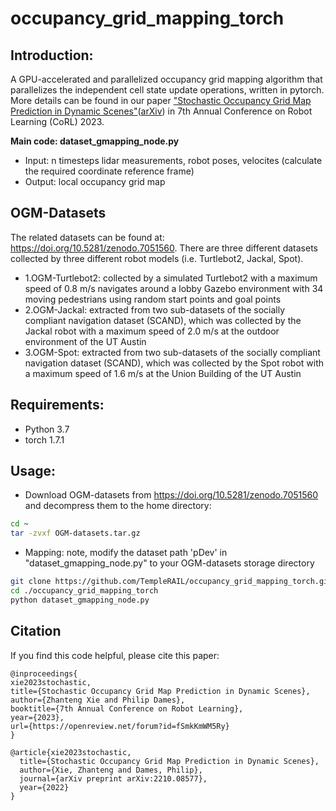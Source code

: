# occupancy_grid_mapping_torch

## Introduction:
A GPU-accelerated and parallelized occupancy grid mapping algorithm that parallelizes the independent cell state update operations, written in pytorch.
More details can be found in our paper ["Stochastic Occupancy Grid Map Prediction in Dynamic Scenes"](https://openreview.net/pdf?id=fSmkKmWM5Ry)([arXiv](https://arxiv.org/abs/2210.08577)) in 7th Annual Conference on Robot Learning (CoRL) 2023. 

**Main code: dataset_gmapping_node.py**
* Input: n timesteps lidar measurements, robot poses, velocites (calculate the required coordinate reference frame) 
* Output: local occupancy grid map

## OGM-Datasets
The related datasets can be found at: https://doi.org/10.5281/zenodo.7051560. 
There are three different datasets collected by three different robot models (i.e. Turtlebot2, Jackal, Spot).
* 1.OGM-Turtlebot2: collected by a simulated Turtlebot2 with a maximum speed of 0.8 m/s navigates around a lobby Gazebo environment with 34 moving pedestrians using random start points and goal points
* 2.OGM-Jackal: extracted from two sub-datasets of the socially compliant navigation dataset (SCAND), which was collected by the Jackal robot with a maximum speed of 2.0 m/s at the outdoor environment of the UT Austin
* 3.OGM-Spot: extracted from two sub-datasets of the socially compliant navigation dataset (SCAND), which was collected by the Spot robot with a maximum speed of 1.6 m/s at the Union Building of the UT Austin

## Requirements:
* Python 3.7
* torch 1.7.1

##  Usage:
* Download OGM-datasets from https://doi.org/10.5281/zenodo.7051560 and decompress them to the home directory:
```Bash
cd ~
tar -zvxf OGM-datasets.tar.gz
```
* Mapping: note, modify the dataset path 'pDev' in "dataset_gmapping_node.py" to your OGM-datasets storage directory
```Bash
git clone https://github.com/TempleRAIL/occupancy_grid_mapping_torch.git
cd ./occupancy_grid_mapping_torch 
python dataset_gmapping_node.py
```

## Citation
If you find this code helpful, please cite this paper: 
```
@inproceedings{
xie2023stochastic,
title={Stochastic Occupancy Grid Map Prediction in Dynamic Scenes},
author={Zhanteng Xie and Philip Dames},
booktitle={7th Annual Conference on Robot Learning},
year={2023},
url={https://openreview.net/forum?id=fSmkKmWM5Ry}
}

@article{xie2023stochastic,
  title={Stochastic Occupancy Grid Map Prediction in Dynamic Scenes},
  author={Xie, Zhanteng and Dames, Philip},
  journal={arXiv preprint arXiv:2210.08577},
  year={2022}
}

```
